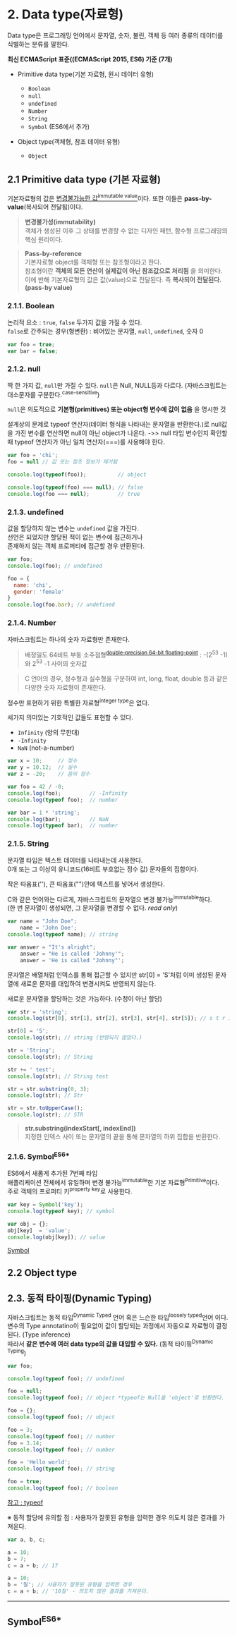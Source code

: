 # 2. Data type(자료형)

Data type은 프로그래밍 언어에서 문자열, 숫자, 불린, 객체 등 여러 종류의 데이터를 식별하는 분류를 말한다.

**최신 ECMAScript 표준((ECMAScript 2015, ES6) 기준 (7개)**
+ Primitive data type(기본 자료형, 원시 데이터 유형) 
  - `Boolean`
  - `null`
  - `undefined`
  - `Number`
  - `String`
  - `Symbol` (ES6에서 추가)

+ Object type(객체형, 참조 데이터 유형)
  - `Object`

## 2.1 Primitive data type (기본 자료형)

기본자료형의 값은 [변경불가능한 값<sup>immutable value</sup>](http://poiemaweb.com/js-immutability)이다.
또한 이들은 **pass-by-value**(복사되어 전달됨)이다.

> **변경불가성(immutability)**  
객체가 생성된 이후 그 상태를 변경할 수 없는 디자인 패턴, 함수형 프로그래밍의 핵심 원리이다.

> **Pass-by-reference**  
기본자료형 object를 객체형 또는 참조형이라고 한다.  
참조형이란 **객체의 모든 연산이 실제값이 아닌 참조값으로 처리됨** 을 의미한다.  
이에 반해 기본자료형의 값은 값(value)으로 전달된다. 즉 **복사되어 전달된다.(pass-by value)**

### 2.1.1. Boolean

논리적 요소 : `true`, `false` 두가지 값을 가질 수 있다.  
`false`로 간주되는 경우(형변환) : 비어있는 문자열, `null`, `undefined`, 숫자 0

```javascript
var foo = true;
var bar = false;
```

### 2.1.2. null

딱 한 가지 값, `null`만 가질 수 있다.
`null`은 Null, NULL등과 다르다. (자바스크립트는 대소문자를 구분한다.<sup>case-sensitive</sup>)

`null`은 의도적으로 **기본형(primitives) 또는 object형 변수에 값이 없음** 을 명시한 것

설계상의 문제로 typeof 연산자(데이터 형식을 나타내는 문자열을 반환한다.)로 null값을 가진 변수를 연산하면 null이 아닌 object가 나온다.
->> null 타입 변수인지 확인할 때 typeof 연산자가 아닌 일치 연산자(===)를 사용해야 한다.
```javascript
var foo = 'chi';
foo = null // 값 또는 참조 정보가 제거됨

console.log(typeof(foo));          // object

console.log(typeof(foo) === null); // false
console.log(foo === null);         // true
```

### 2.1.3. undefined

값을 할당하지 않는 변수는 `undefined` 값을 가진다.  
선언은 되었지만 할당된 적이 없는 변수에 접근하거나  
존재하지 않는 객체 프로퍼티에 접근할 경우 반환된다.
```javascript
var foo;
console.log(foo); // undefined

foo = {
  name: 'chi',
  gender: 'female'
}
console.log(foo.bar); // undefined
```

### 2.1.4. Number

자바스크립트는 하나의 숫자 자료형만 존재한다. 

> 배정밀도 64비트 부동 소주점형<sup>[double-precision 64-bit floating-point](https://en.wikipedia.org/wiki/Double-precision_floating-point_format)</sup> : -(2<sup>53</sup> -1) 와 2<sup>53</sup> -1 사이의 숫자값

> C 언어의 경우, 정수형과 실수형을 구분하여 int, long, float, double 등과 같은 다양한 숫자 자료형이 존재한다. 

정수만 표현하기 위한 특별한 자료형<sup>integer type</sup>은 없다.

세가지 의미있는 기호적인 값들도 표현할 수 있다.
+ `Infinity` (양의 무한대)
+ `-Infinity`
+ `NaN` (not-a-number)
```javascript
var x = 10;     // 정수
var y = 10.12;  // 실수
var z = -20;    // 음의 정수

var foo = 42 / -0;
console.log(foo);         // -Infinity
console.log(typeof foo);  // number

var bar = 1 * 'string';
console.log(bar);         // NaN
console.log(typeof bar);  // number
```

### 2.1.5. String

문자열 타입은 텍스트 데이터를 나타내는데 사용한다.  
0개 또는 그 이상의 유니코드(16비트 부호없는 정수 값) 문자들의 집합이다.  

작은 따옴표(''), 큰 따옴표("")안에 텍스트를 넣어서 생성한다.

C와 같은 언어와는 다르게, 자바스크립트의 문자열으 변경 불가능<sup>immutable</sup>하다.  
(한 번 문자열이 생성되면, 그 문자열을 변경할 수 없다. _read only_)
```javascript
var name = "John Doe";
    name = 'John Doe';
console.log(typeof name); // string

var answer = "It's alright";
    answer = "He is called 'Johnny'";
    answer = 'He is called "Johnny"';
```

문자열은 배열처럼 인덱스를 통해 접근할 수 있지만 str[0] = 'S'처럼 이미 생성된 문자열에 새로운 문자를 대입하여 변경시켜도 반영되지 않는다.

새로운 문자열을 할당하는 것은 가능하다. (수정이 아닌 할당)
```javascript
var str = 'string';
console.log(str[0], str[1], str[2], str[3], str[4], str[5]); // s t r i n g

str[0] = 'S';
console.log(str); // string (반영되지 않았다.)

str = 'String';
console.log(str); // String

str += ' test';
console.log(str); // String test

str = str.substring(0, 3);
console.log(str); // Str

str = str.toUpperCase();
console.log(str); // STR
```

> **str.substring(indexStart[, indexEnd])**  
지정한 인덱스 사이 또는 문자열의 끝을 통해 문자열의 하위 집합을 반환한다.

### 2.1.6. Symbol<sup>ES6*</sup>

ES6에서 새롭게 추가된 7번째 타입  
애플리케이션 전체에서 유일하며 변경 불가능<sup>immutable</sup>한 기본 자료형<sup>Primitive</sup>이다.  
주로 객체의 프로퍼티 키<sup>property key</sup>로 사용한다.

```javascript
var key = Symbol('key');
console.log(typeof key); // symbol

var obj = {};
obj[key]  = 'value';
console.log(obj[key]); // value
```
[Symbol](#symbol)
## 2.2 Object type 

## 2.3. 동적 타이핑(Dynamic Typing)

자바스크립트는 동적 타입<sup>Dynamic Typed</sup> 언어 혹은 느슨한 타입<sup>loosely typed</sup>언어 이다.  
변수의 Type annotatino이 필요없이 값이 할당되는 과정에서 자동으로 자료형이 결정된다. (Type inference)  
따라서 **같은 변수에 여러 data type의 값을 대입할 수 있다.** (동적 타이핑<sup>Dynamic Typing</sup>)

```javascript
var foo;

console.log(typeof foo); // undefined

foo = null;
console.log(typeof foo); // object *typeof는 Null을 'object'로 반환한다.

foo = {};
console.log(typeof foo); // object

foo = 3;
console.log(typeof foo); // number
foo = 3.14;
console.log(typeof foo); // number

foo = 'Hello world';
console.log(typeof foo); // string

foo = true;
console.log(typeof foo); // boolean
```

[참고 : typeof](https://developer.mozilla.org/ko/docs/Web/JavaScript/Reference/Operators/typeof)

※ 동적 할당에 유의할 점 : 사용자가 잘못된 유형을 입력한 경우 의도치 않은 결과를 가져온다.
```javascript
var a, b, c;

a = 10;
b = 7;
c = a + b; // 17

a = 10;
b = '칠'; // 사용자가 잘못된 유형을 입력한 경우
c = a + b; // '10칠' - 의도치 않은 결과를 가져온다.
```

*** 
## Symbol<sup>ES6*</sup>